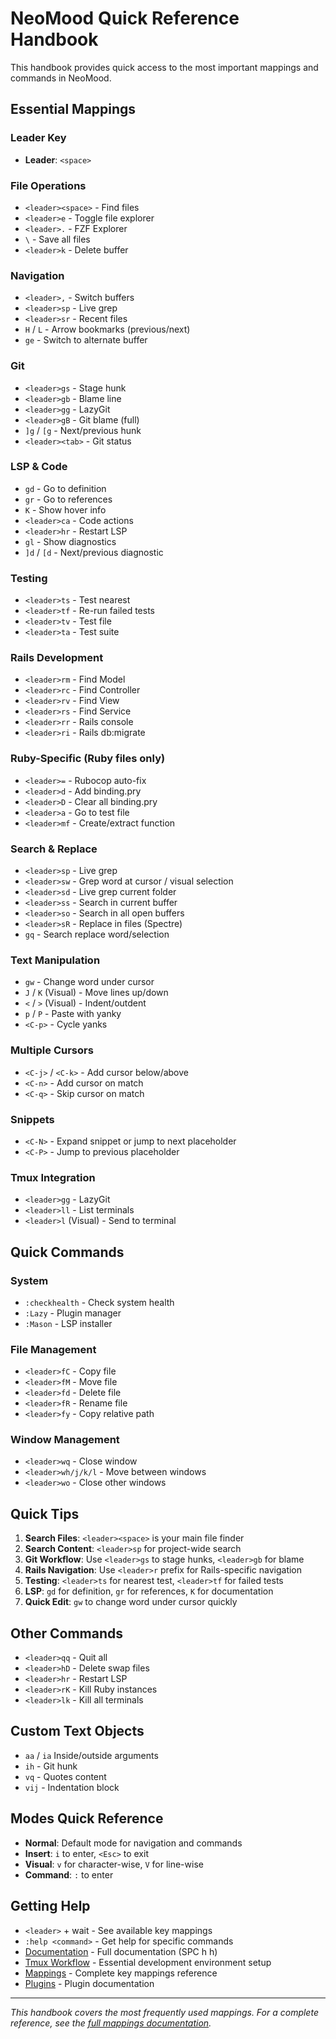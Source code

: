 # NeoMood Quick Reference Handbook

This handbook provides quick access to the most important mappings and commands in NeoMood.

## Essential Mappings

### Leader Key
- **Leader**: `<space>`

### File Operations
- `<leader><space>` - Find files
- `<leader>e` - Toggle file explorer
- `<leader>.` - FZF Explorer
- `\` - Save all files
- `<leader>k` - Delete buffer

### Navigation
- `<leader>,` - Switch buffers
- `<leader>sp` - Live grep
- `<leader>sr` - Recent files
- `H` / `L` - Arrow bookmarks (previous/next)
- `ge` - Switch to alternate buffer

### Git
- `<leader>gs` - Stage hunk
- `<leader>gb` - Blame line
- `<leader>gg` - LazyGit
- `<leader>gB` - Git blame (full)
- `]g` / `[g` - Next/previous hunk
- `<leader><tab>` - Git status

### LSP & Code
- `gd` - Go to definition
- `gr` - Go to references
- `K` - Show hover info
- `<leader>ca` - Code actions
- `<leader>hr` - Restart LSP
- `gl` - Show diagnostics
- `]d` / `[d` - Next/previous diagnostic

### Testing
- `<leader>ts` - Test nearest
- `<leader>tf` - Re-run failed tests
- `<leader>tv` - Test file
- `<leader>ta` - Test suite

### Rails Development
- `<leader>rm` - Find Model
- `<leader>rc` - Find Controller
- `<leader>rv` - Find View
- `<leader>rs` - Find Service
- `<leader>rr` - Rails console
- `<leader>ri` - Rails db:migrate

### Ruby-Specific (Ruby files only)
- `<leader>=` - Rubocop auto-fix
- `<leader>d` - Add binding.pry
- `<leader>D` - Clear all binding.pry
- `<leader>a` - Go to test file
- `<leader>mf` - Create/extract function

### Search & Replace
- `<leader>sp` - Live grep
- `<leader>sw` - Grep word at cursor / visual selection
- `<leader>sd` - Live grep current folder
- `<leader>ss` - Search in current buffer
- `<leader>so` - Search in all open buffers
- `<leader>sR` - Replace in files (Spectre)
- `gq` - Search replace word/selection

### Text Manipulation
- `gw` - Change word under cursor
- `J` / `K` (Visual) - Move lines up/down
- `<` / `>` (Visual) - Indent/outdent
- `p` / `P` - Paste with yanky
- `<C-p>` - Cycle yanks

### Multiple Cursors
- `<C-j>` / `<C-k>` - Add cursor below/above
- `<C-n>` - Add cursor on match
- `<C-q>` - Skip cursor on match

### Snippets
- `<C-N>` - Expand snippet or jump to next placeholder
- `<C-P>` - Jump to previous placeholder

### Tmux Integration
- `<leader>gg` - LazyGit
- `<leader>ll` - List terminals
- `<leader>l` (Visual) - Send to terminal

## Quick Commands

### System
- `:checkhealth` - Check system health
- `:Lazy` - Plugin manager
- `:Mason` - LSP installer

### File Management
- `<leader>fC` - Copy file
- `<leader>fM` - Move file
- `<leader>fd` - Delete file
- `<leader>fR` - Rename file
- `<leader>fy` - Copy relative path

### Window Management
- `<leader>wq` - Close window
- `<leader>wh/j/k/l` - Move between windows
- `<leader>wo` - Close other windows

## Quick Tips

1. **Search Files**: `<leader><space>` is your main file finder
2. **Search Content**: `<leader>sp` for project-wide search
3. **Git Workflow**: Use `<leader>gs` to stage hunks, `<leader>gb` for blame
4. **Rails Navigation**: Use `<leader>r` prefix for Rails-specific navigation
5. **Testing**: `<leader>ts` for nearest test, `<leader>tf` for failed tests
6. **LSP**: `gd` for definition, `gr` for references, `K` for documentation
7. **Quick Edit**: `gw` to change word under cursor quickly

## Other Commands

- `<leader>qq` - Quit all
- `<leader>hD` - Delete swap files
- `<leader>hr` - Restart LSP
- `<leader>rK` - Kill Ruby instances
- `<leader>lk` - Kill all terminals

## Custom Text Objects

- `aa` / `ia`  Inside/outside arguments
- `ih` - Git hunk
- `vq` - Quotes content
- `vij` - Indentation block

## Modes Quick Reference

- **Normal**: Default mode for navigation and commands
- **Insert**: `i` to enter, `<Esc>` to exit
- **Visual**: `v` for character-wise, `V` for line-wise
- **Command**: `:` to enter

## Getting Help

- `<leader>` + wait - See available key mappings
- `:help <command>` - Get help for specific commands
- [Documentation](docs/) - Full documentation (SPC h h)
- [Tmux Workflow](docs/tmux-workflow.md) - Essential development environment setup
- [Mappings](docs/mappings.md) - Complete key mappings reference
- [Plugins](docs/plugins.md) - Plugin documentation

---

*This handbook covers the most frequently used mappings. For a complete reference, see the [full mappings documentation](docs/mappings.md).*
